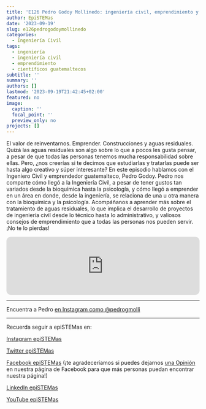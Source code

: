 ```yaml
---
title: 'E126 Pedro Godoy Mollinedo: ingeniería civil, emprendimiento y aguas residuales'
author: EpiSTEMas
date: '2023-09-19'
slug: e126pedrogodoymollinedo
categories:
  - Ingeniería Civil
tags:
  - ingeniería
  - ingeniería civil
  - emprendimiento
  - científicos guatemaltecos
subtitle: ''
summary: ''
authors: []
lastmod: '2023-09-19T21:42:45+02:00'
featured: no
image:
  caption: ''
  focal_point: ''
  preview_only: no
projects: []
---
```



El valor de reinventarnos. Emprender. Construcciones y aguas residuales. Quizá las aguas residuales son algo sobre lo que a pocos les gusta pensar, a pesar de que todas las personas tenemos mucha responsabilidad sobre ellas. Pero, ¿nos creerías si te decimos que estudiarlas y tratarlas puede ser hasta algo creativo y súper interesante? En este episodio hablamos con el Ingeniero Civil y emprendedor guatemalteco, Pedro Godoy. Pedro nos comparte cómo llegó a la Ingeniería Civil, a pesar de tener gustos tan variados desde la bioquímica hasta la psicología, y cómo llegó a emprender en un área en donde, desde la ingeniería, se relaciona de una u otra manera con la bioquímica y la psicología. Acompáñanos a aprender más sobre el tratamiento de aguas residuales, lo que implica el desarrollo de proyectos de ingeniería civil desde lo técnico hasta lo administrativo, y valiosos consejos de emprendimiento que a todas las personas nos pueden servir. ¡No te lo pierdas!

<iframe style="border-radius:12px" src="https://open.spotify.com/embed/episode/1O18iNqmrYJagctMWfavwM?utm_source=generator&theme=0" width="100%" height="152" frameBorder="0" allowfullscreen="" allow="autoplay; clipboard-write; encrypted-media; fullscreen; picture-in-picture" loading="lazy"></iframe>

- - - - -

Encuentra a Pedro [en Instagram como @pedrogmolli](https://www.instagram.com/pedrogmolli/)


- - - - -

Recuerda seguir a epiSTEMas en:

[Instagram epiSTEMas](https://www.instagram.com/epistemas/)  

[Twitter epiSTEMas](https://twitter.com/epiSTEMas_Pod)

[Facebook epiSTEMas](https://www.facebook.com/epiSTEMasPod) (¡te agradeceríamos si puedes dejarnos [una Opinión](https://www.facebook.com/epiSTEMasPod/reviews/) en nuestra página de Facebook para que más personas puedan encontrar nuestra página!)

[LinkedIn epiSTEMas](https://www.linkedin.com/company/epistemas-podcast/)

[YouTube epiSTEMas](https://www.youtube.com/@epistemaspodcast)